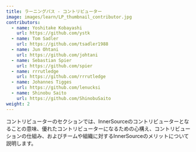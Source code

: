 ```yaml
---
title: ラーニングパス - コントリビューター
image: images/learn/LP_thumbnail_contributor.jpg
contributors:
  - name: Yoshitake Kobayashi
    url: https://github.com/ystk
  - name: Tom Sadler
    url: https://github.com/tsadler1988
  - name: Jun Ohtani
    url: https://github.com/johtani
  - name: Sebastian Spier
    url: https://github.com/spier
  - name: rrrutledge
    url: https://github.com/rrrutledge
  - name: Johannes Tigges
    url: https://github.com/lenucksi
  - name: Shinobu Saito
    url: https://github.com/ShinobuSaito
weight: 2
---
```


コントリビューターのセクションでは、InnerSourceのコントリビューターとなることの意味、優れたコントリビューターになるための心構え、コントリビューションの仕組み、およびチームや組織に対するInnerSourceのメリットについて説明します。

<!--- This file autogenerated from https://github.com/InnerSourceCommons/InnerSourceLearningPath/blob/master/scripts -->